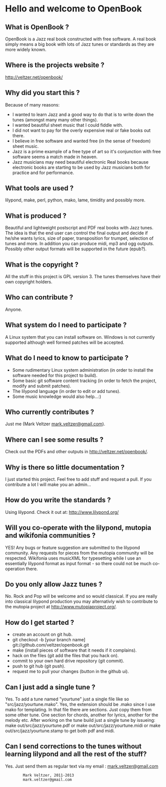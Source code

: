 Hello and welcome to OpenBook
=============================
What is OpenBook ?
------------------
OpenBook is a Jazz real book constructed with free software. A real book simply means a big book with lots of Jazz tunes or standards as they are more widely known.

Where is the projects website ?
-------------------------------
http://veltzer.net/openbook/

Why did you start this ?
------------------------
Because of many reasons:
* I wanted to learn Jazz and a good way to do that is to write down the tunes (amongst many many other things).
* I wanted beautiful sheet music that I could fiddle with.
* I did not want to pay for the overly expensive real or fake books out there.
* I believe in free software and wanted free (in the sense of freedom) sheet music.
* Jazz is a prime example of a free type of art so it's conjunction with free software seems a match made in heaven.
* Jazz musicians may need beautiful electronic Real books because electronic books are starting to be
used by Jazz musicians both for practice and for performance.

What tools are used ?
---------------------
lilypond, make, perl, python, mako, lame, timidity and possibly more.

What is produced ?
------------------
Beautiful and lightweight postscript and PDF real books with Jazz tunes.
The idea is that the end user can control the final output and decide if he/she
wants lyrics, size of paper, transposition for trumpet, selection of tunes and more.
In addition you can produce midi, mp3 and ogg outputs.
Possibly other output formats will be supported in the future (epub?).

What is the copyright ?
-----------------------
All the stuff in this project is GPL version 3. The tunes themselves have their own copyright holders.

Who can contribute ?
--------------------
Anyone.

What system do I need to participate ?
--------------------------------------
A Linux system that you can install software on.
Windows is not currently supported although well formed patches will be accepted.

What do I need to know to participate ?
---------------------------------------
* Some rudimentary Linux system administration (in order to install the software needed for this project to build).
* Some basic git software content tracking (in order to fetch the project, modify and submit patches). 
* The lilypond language (in order to edit or add tunes).
* Some music knowledge would also help...:)

Who currently contributes ?
---------------------------
Just me (Mark Veltzer <mark.veltzer@gmail.com>).

Where can I see some results ?
------------------------------
Check out the PDFs and other outputs in http://veltzer.net/openbook/.

Why is there so little documentation ?
--------------------------------------
I just started this project. Feel free to add stuff and request a pull. If you contribute a lot I will make you an admin...

How do you write the standards ?
--------------------------------
Using lilypond. Check it out at: http://www.lilypond.org/

Will you co-operate with the lilypond, mutopia and wikifonia communities ?
--------------------------------------------------------------------------
YES! Any bugs or feature suggestion are submitted to the lilypond community. Any requests for pieces from the mutopia community will be respected.
Wikifonia uses musicXML for typesetting while I use an essentially lilypond format as input format - so there could not be much co-operation there.

Do you only allow Jazz tunes ?
------------------------------
No. Rock and Pop will be welcome and so would classical. If you are really into classical lilypond production you may alternativly wish to contribute to the mutopia project at http://www.mutopiaproject.org/.

How do I get started ?
----------------------
* create an account on git hub.
* git checkout -b [your branch name] git://github.com/veltzer/openbook.git
* make (install pieces of software that it needs if it complains).
* hack on the files (git add the files that you hack on).
* commit to your own hard drive repository (git commit).
* push to git hub (git push).
* request me to pull your changes (button in the github ui).

Can I just add a single tune ?
------------------------------
Yes. To add a tune named "yourtune" just a single file like so "src/jazz/yourtune.mako".
Yes, the extension should be .mako since I use mako for templating.
In that file there are sections. Just copy them from some other tune. One section for
chords, another for lyrics, another for the melody etc.
After working on the tune build just a single tune by issueing:
	make out/src/jazz/yourtune.pdf
or
	make out/src/jazz/yourtune.midi
or
	make out/src/jazz/yourtune.stamp
to get both pdf and midi.

Can I send corrections to the tunes without learning lilypond and all the rest of the stuff?
--------------------------------------------------------------------------------------------
Yes. Just send them as regular text via my email : mark.veltzer@gmail.com

			Mark Veltzer, 2011-2013
			mark.veltzer@gmail.com
